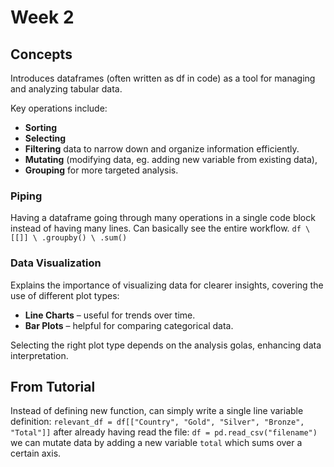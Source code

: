 # Week 2
## Concepts
Introduces dataframes (often written as df in code) as a tool for managing and analyzing tabular data. 

Key operations include:

- **Sorting** 
- **Selecting** 
- **Filtering**
data to narrow down and organize information efficiently.
- **Mutating** (modifying data, eg. adding new variable from existing data),
- **Grouping** 
for more targeted analysis.

### Piping
Having a dataframe going through many operations in a single code block instead of having many lines. Can basically see the entire workflow. 
`df \ [[]] \ .groupby() \ .sum()`

### Data Visualization
Explains the importance of visualizing data for clearer insights, covering the use of different plot types:

- **Line Charts** – useful for trends over time.
- **Bar Plots** – helpful for comparing categorical data.

Selecting the right plot type depends on the analysis golas, enhancing data interpretation.

## From Tutorial
Instead of defining new function, can simply write a single line variable definition:
`relevant_df = df[["Country", "Gold", "Silver", "Bronze", "Total"]]`
after already having read the file:
`df = pd.read_csv("filename")`
we can mutate data by adding a new variable `total` which sums over a certain axis. 

